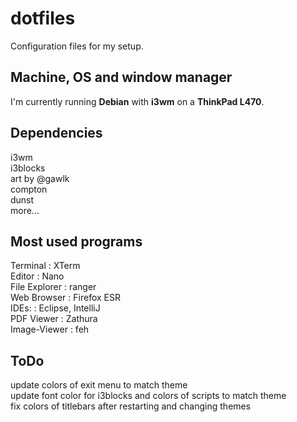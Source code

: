 # dotfiles
Configuration files for my setup. <br />

## Machine, OS and window manager
I'm currently running **Debian** with **i3wm** on a **ThinkPad L470**.

## Dependencies
i3wm <br />
i3blocks <br />
art by @gawlk <br />
compton <br />
dunst <br />
more... <br />

## Most used programs
Terminal      : XTerm <br />
Editor        : Nano <br />
File Explorer : ranger <br />
Web Browser   : Firefox ESR <br />
IDEs:         : Eclipse, IntelliJ <br />
PDF Viewer    : Zathura <br />
Image-Viewer  : feh <br />

## ToDo
update colors of exit menu to match theme <br />
update font color for i3blocks and colors of scripts to match theme <br />
fix colors of titlebars after restarting and changing themes<br />
